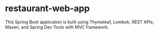 # restaurant-web-app
This Spring Boot application is built using Thymeleaf, Lombok, REST APIs, Maven, and Spring Dev Tools with MVC framework.
